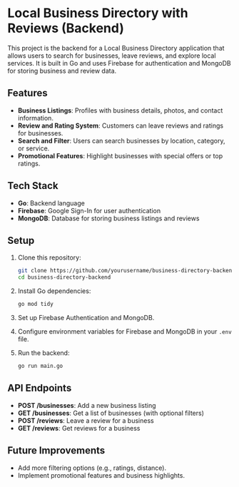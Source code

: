 # Local Business Directory with Reviews (Backend)

This project is the backend for a Local Business Directory application that allows users to search for businesses, leave reviews, and explore local services. It is built in Go and uses Firebase for authentication and MongoDB for storing business and review data.

## Features

- **Business Listings**: Profiles with business details, photos, and contact information.
- **Review and Rating System**: Customers can leave reviews and ratings for businesses.
- **Search and Filter**: Users can search businesses by location, category, or service.
- **Promotional Features**: Highlight businesses with special offers or top ratings.

## Tech Stack

- **Go**: Backend language
- **Firebase**: Google Sign-In for user authentication
- **MongoDB**: Database for storing business listings and reviews

## Setup

1. Clone this repository:
    ```bash
    git clone https://github.com/yourusername/business-directory-backend.git
    cd business-directory-backend
    ```

2. Install Go dependencies:
    ```bash
    go mod tidy
    ```

3. Set up Firebase Authentication and MongoDB.

4. Configure environment variables for Firebase and MongoDB in your `.env` file.

5. Run the backend:
    ```bash
    go run main.go
    ```

## API Endpoints

- **POST /businesses**: Add a new business listing
- **GET /businesses**: Get a list of businesses (with optional filters)
- **POST /reviews**: Leave a review for a business
- **GET /reviews**: Get reviews for a business

## Future Improvements

- Add more filtering options (e.g., ratings, distance).
- Implement promotional features and business highlights.
